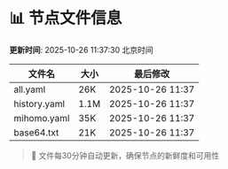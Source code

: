 # 📊 节点文件信息

**更新时间**: 2025-10-26 11:37:30 北京时间

| 文件名 | 大小 | 最后修改 |
|--------|------|----------|
| all.yaml | 26K | 2025-10-26 11:37 |
| history.yaml | 1.1M | 2025-10-26 11:37 |
| mihomo.yaml | 35K | 2025-10-26 11:37 |
| base64.txt | 21K | 2025-10-26 11:37 |

> 🔄 文件每30分钟自动更新，确保节点的新鲜度和可用性
